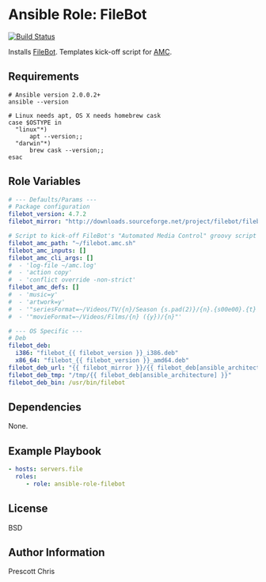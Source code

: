Ansible Role: FileBot
=========
[![Build Status](https://travis-ci.org/cmprescott/ansible-role-filebot.svg?branch=master)](https://travis-ci.org/cmprescott/ansible-role-filebot)

Installs [FileBot][filebot]. Templates kick-off script for [AMC][amc].

Requirements
------------

```shell
# Ansible version 2.0.0.2+
ansible --version

# Linux needs apt, OS X needs homebrew cask
case $OSTYPE in
  "linux"*)
      apt --version;;
  "darwin"*)
      brew cask --version;;
esac
```

Role Variables
--------------

```yaml
# --- Defaults/Params ---
# Package configuration
filebot_version: 4.7.2
filebot_mirror: "http://downloads.sourceforge.net/project/filebot/filebot/FileBot_{{ filebot_version }}"

# Script to kick-off FileBot's "Automated Media Control" groovy script
filebot_amc_path: "~/filebot.amc.sh"
filebot_amc_inputs: []
filebot_amc_cli_args: []
#  - 'log-file ~/amc.log'
#  - 'action copy' 
#  - 'conflict override -non-strict'
filebot_amc_defs: []
#  - 'music=y'
#  - 'artwork=y'
#  - '"seriesFormat=~/Videos/TV/{n}/Season {s.pad(2)}/{n}.{s00e00}.{t} ({y})"'
#  - '"movieFormat=~/Videos/Films/{n} ({y})/{n}"'

# --- OS Specific ---
# Deb 
filebot_deb:
  i386: "filebot_{{ filebot_version }}_i386.deb"
  x86_64: "filebot_{{ filebot_version }}_amd64.deb"
filebot_deb_url: "{{ filebot_mirror }}/{{ filebot_deb[ansible_architecture] }}"
filebot_deb_tmp: "/tmp/{{ filebot_deb[ansible_architecture] }}"
filebot_deb_bin: /usr/bin/filebot
```

Dependencies
------------

None.

Example Playbook
----------------

```yaml
- hosts: servers.file
  roles:
     - role: ansible-role-filebot
```

License
-------

BSD

Author Information
------------------

Prescott Chris

[filebot]: http://www.filebot.net/
[amc]: http://www.filebot.net/forums/viewtopic.php?t=215